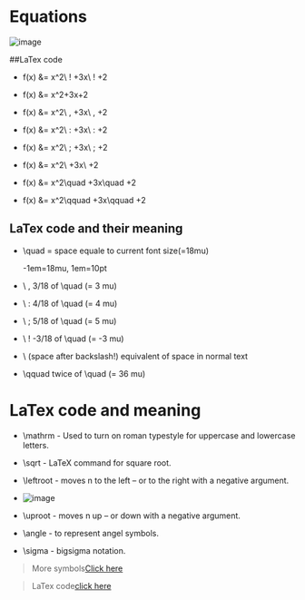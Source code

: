 # Equations 

![image](https://user-images.githubusercontent.com/95879150/203902867-caf68c13-20a8-43fd-942d-c9c7b22739be.png)

##LaTex code

- f(x) &= x^2\ ! +3x\ ! +2             

- f(x) &= x^2+3x+2                         

- f(x) &= x^2\ , +3x\ , +2                   

- f(x) &= x^2\ : +3x\ : +2                   

- f(x) &= x^2\ ; +3x\ ; +2                   

- f(x) &= x^2\ +3x\ +2                     

- f(x) &= x^2\quad +3x\quad +2             

- f(x) &= x^2\qquad +3x\qquad +2        

## LaTex code and their meaning
- \quad = space equale to current font size(=18mu)

    -1em=18mu, 1em=10pt
    
- \ ,	3/18 of \quad (= 3 mu)

- \ :	4/18 of \quad (= 4 mu)

- \ ;	5/18 of \quad (= 5 mu)

- \ !	-3/18 of \quad (= -3 mu)

- \ (space after backslash!)	equivalent of space in normal text

- \qquad	twice of \quad (= 36 mu)


     

# LaTex code and meaning
- \mathrm   - Used to turn on roman typestyle for uppercase and lowercase letters.
- \sqrt     - LaTeX command for square root. 
- \leftroot - moves n to the left – or to the right with a negative argument.
- ![image](https://user-images.githubusercontent.com/95879150/203915299-1a749def-f7a7-4a8f-8c87-3590308898cb.png)

- \uproot   - moves n up – or down with a negative argument.
- \angle    - to represent angel symbols.
- \sigma    - bigsigma notation.

> More symbols[Click here](https://github.com/brcnitk/GEC-Chamarajanagar/blob/main/Equation/symbols_in_equation.pdf)

> LaTex code[click here](https://www.overleaf.com/project/637e0571db3520dc2332b4c1)








